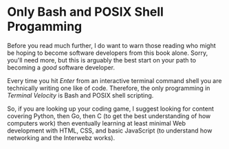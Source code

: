 # Only Bash and POSIX Shell Progamming

Before you read much further, I do want to warn those reading who might be hoping to become software developers from this book alone. Sorry, you'll need more, but this is arguably the best start on your path to becoming a *good* software developer.

Every time you hit *Enter* from an interactive terminal command shell you are technically writing one like of code. Therefore, the only programming in *Terminal Velocity* is Bash and POSIX shell scripting.

So, if you are looking up your coding game, I suggest looking for content covering  Python, then Go, then C (to get the best understanding of how computers work) then eventually learning at least minimal Web development with HTML, CSS, and basic JavaScript (to understand how networking and the Interwebz works).
